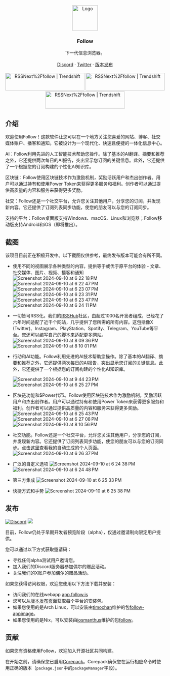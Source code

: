 <div align="center">
  <a href="https://github.com/RSSNext/Follow">
    <img src="https://github.com/RSSNext/follow/assets/41265413/c6c02ad5-cddc-46f5-8420-a47afe1c82fe" alt="Logo" width="80" height="80">
  </a>

  <h3>Follow</h3>

  <p>
    下一代信息浏览器。
    <br />
    <br />
    <a href="https://discord.gg/followapp">Discord</a>
    ·
    <a href="https://x.com/intent/follow?screen_name=follow_app_">Twitter</a>
    ·
    <a href="https://github.com/RSSNext/Follow/releases">版本发布</a>
    <br />
    <br />
    <a href="https://trendshift.io/repositories/9938" target="_blank"><img src="https://github.com/user-attachments/assets/7d394847-f019-46e5-94ec-5bf4ccda6146" alt="RSSNext%2Ffollow | Trendshift" style="width: 250px; height: 55px;" width="250" height="55"/></a>
    <a href="https://trendshift.io/repositories/9938" target="_blank"><img src="https://github.com/user-attachments/assets/0696530c-cfe3-4f2e-975f-07ef31521092" alt="RSSNext%2Ffollow | Trendshift" style="width: 250px; height: 55px;" width="250" height="55"/></a>
    <a href="https://trendshift.io/repositories/9938" target="_blank"><img src="https://github.com/user-attachments/assets/c3c6ee92-f81a-4f0a-b9d7-c03832c8a3ee" alt="RSSNext%2Ffollow | Trendshift" style="width: 250px; height: 55px;" width="250" height="55"/></a>
  </p>
</div>

## 介绍

欢迎使用Follow！这款软件让您可以在一个地方关注您喜爱的网站、博客、社交媒体账户、播客和通知。它被设计为一个现代化、快速且便捷的一体化信息中心。

AI：Follow利用先进的人工智能技术帮助您操作。除了基本的AI翻译、摘要和推荐之外，它还提供两次每日的AI报告，突出显示您订阅的关键信息。此外，它还提供了一个根据您的订阅构建的个性化AI知识库。

区块链：Follow使用区块链技术作为激励机制，奖励活跃用户和杰出创作者。用户可以通过持有和使用Power Token来获得更多服务和福利。创作者可以通过提供高质量的内容和服务来获得更多奖励。

社交：Follow还是一个社交平台，允许您关注其他用户，分享您的订阅，并发现新内容。它还提供了订阅列表同步功能，使您的朋友可以与您的订阅同步。

支持的平台：Follow桌面版支持Windows、macOS、Linux和浏览器；Follow移动版支持Android和iOS（即将推出）。

## 截图

该项目目前正在积极开发中。以下截图仅供参考，最终发布版本可能会有所不同。

- 使用不同的视图展示各种类型的内容，提供等于或优于原平台的体验 - 文章、社交媒体、图片、视频、播客和通知
  ![Screenshot 2024-09-10 at 6 22 18 PM](https://github.com/user-attachments/assets/1958ec70-1916-47c5-82d0-3bd8e43f3a26)
  ![Screenshot 2024-09-10 at 6 22 47 PM](https://github.com/user-attachments/assets/1d0c3ed7-3da5-45e6-a264-399e8ea4071b)
  ![Screenshot 2024-09-10 at 6 23 07 PM](https://github.com/user-attachments/assets/d21d54be-c343-4ac6-99f0-90c1e410245a)
  ![Screenshot 2024-09-10 at 6 23 31 PM](https://github.com/user-attachments/assets/1781f368-8375-4b50-a66c-c8d8340f3ffb)
  ![Screenshot 2024-09-10 at 6 23 47 PM](https://github.com/user-attachments/assets/6ccfeada-dbc3-4c76-8ca2-5dcac8c06804)
  ![Screenshot 2024-09-10 at 6 24 11 PM](https://github.com/user-attachments/assets/f723d62a-1be7-48b1-a42c-83960af133be)

- 一切皆可RSS化。我们的[RSSHub](https://github.com/DIYgod/RSSHub)社区，由超过1000名开发者组成，已经花了六年时间适配了近千个网站，几乎提供了您所需的所有内容。这包括像X (Twitter)、Instagram、PlayStation、Spotify、Telegram、YouTube等平台。您还可以编写自己的脚本来适配更多网站。
  ![Screenshot 2024-09-10 at 8 09 36 PM](https://github.com/user-attachments/assets/5bd445f3-e005-4273-b892-7b29212970e2)
  ![Screenshot 2024-09-10 at 8 10 01 PM](https://github.com/user-attachments/assets/25fbc9d2-ea10-4477-a4e9-1732f59fcb57)

- 行动和AI功能。Follow利用先进的AI技术帮助您操作。除了基本的AI翻译、摘要和推荐之外，它还提供两次每日的AI报告，突出显示您订阅的关键信息。此外，它还提供了一个根据您的订阅构建的个性化AI知识库。

  ![Screenshot 2024-09-10 at 9 44 23 PM](https://github.com/user-attachments/assets/1801f1ba-e57f-4daf-8120-32631b0bdc2c)
  ![Screenshot 2024-09-10 at 6 25 27 PM](https://github.com/user-attachments/assets/ddd14398-f735-433c-91cb-a2898ddf2098)

- 区块链功能和$Power代币。Follow使用区块链技术作为激励机制，奖励活跃用户和杰出创作者。用户可以通过持有和使用Power Token来获得更多服务和福利。创作者可以通过提供高质量的内容和服务来获得更多奖励。
  ![Screenshot 2024-09-10 at 6 25 43 PM](https://github.com/user-attachments/assets/351ac415-d94e-4d5a-af42-37656c3e535c)
  ![Screenshot 2024-09-10 at 6 27 08 PM](https://github.com/user-attachments/assets/82d71c46-c039-41b9-b3cd-5ad078ff14a5)
  ![Screenshot 2024-09-10 at 8 10 56 PM](https://github.com/user-attachments/assets/2424dfd4-59a6-4dad-8eb7-8db61a711b45)

- 社交功能。Follow还是一个社交平台，允许您关注其他用户，分享您的订阅，并发现新内容。它还提供了订阅列表同步功能，使您的朋友可以与您的订阅同步。点击[这里](https://app.follow.is/profile/54728159538884608)查看我的自动生成的个人页面。
  ![Screenshot 2024-09-10 at 6 26 37 PM](https://github.com/user-attachments/assets/b636fd6d-0fcb-436b-8856-f7a965dba12d)

- 广泛的自定义选项
  ![Screenshot 2024-09-10 at 6 24 38 PM](https://github.com/user-attachments/assets/53ff78cd-02d0-4eeb-a10f-40ae21d85912)
  ![Screenshot 2024-09-10 at 6 24 48 PM](https://github.com/user-attachments/assets/64bf2e9e-d9fe-4a90-bb3d-975ddb3e6558)

- 第三方集成
  ![Screenshot 2024-09-10 at 6 25 33 PM](https://github.com/user-attachments/assets/ea86fdbd-4b53-47ae-8bc5-d9a382ef07b5)

- 快捷方式和手势
  ![Screenshot 2024-09-10 at 6 25 38 PM](https://github.com/user-attachments/assets/43116bea-47b9-4c17-bc4f-92fb101a37a5)

## 发布

[![Discord](https://img.shields.io/discord/1243823539426033696?logo=discord&label=Discord&style=flat-square&color=5865F2)](https://discord.gg/followapp) [![](https://img.shields.io/badge/any_text-Follow-blue?color=2CA5E0&label=_&logo=x&cacheSeconds=3600&style=flat-square)](https://x.com/intent/follow?screen_name=follow_app_)

目前，Follow仍处于早期开发者预览阶段（alpha），仅通过邀请制向限定用户提供。

您可以通过以下方式获取邀请码：

- 寻找任何alpha测试用户邀请您。
- 加入我们的Discord服务器参加偶尔的赠品活动。
- 关注我们的X账户参加偶尔的赠品活动。

如果您获得访问权限，欢迎您使用以下方法下载并安装：

- 访问我们的在线webapp [app.follow.is](https://app.follow.is)
- 您可以从[版本发布页面](https://github.com/RSSNext/Follow/releases)获取每个平台的安装包。
- 如果您使用的是Arch Linux，可以安装由[timochan](https://github.com/ttimochan)维护的包[follow-appimage](https://aur.archlinux.org/packages/follow-appimage)。
- 如果您使用的是Nix，可以安装由[iosmanthus](https://github.com/iosmanthus)维护的包[follow](https://github.com/NixOS/nixpkgs/blob/master/pkgs/by-name/fo/follow/package.nix)。

## 贡献

如果您有资格使用Follow，欢迎加入开源社区共同构建。

在开始之前，请确保您已启用[Corepack](https://nodejs.org/api/corepack.html)。Corepack确保您在运行相应命令时使用正确的版本（`package.json`中的`packageManager`字段）。
